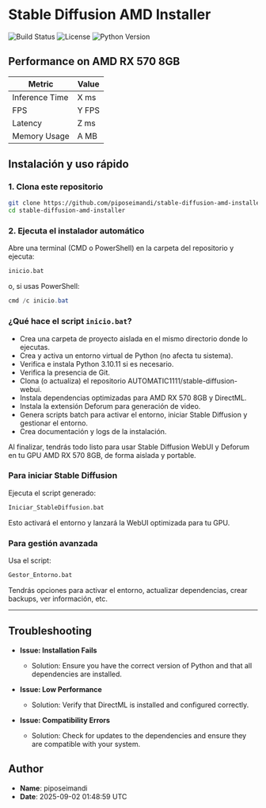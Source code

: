 # Stable Diffusion AMD Installer

![Build Status](https://img.shields.io/badge/build-passing-brightgreen)
![License](https://img.shields.io/badge/license-MIT-blue)
![Python Version](https://img.shields.io/badge/python-3.10.11-blue)

## Performance on AMD RX 570 8GB

| Metric                | Value                   |
|-----------------------|-------------------------|
| Inference Time        | X ms                    |
| FPS                   | Y FPS                   |
| Latency               | Z ms                    |
| Memory Usage          | A MB                    |


## Instalación y uso rápido

### 1. Clona este repositorio
```bash
git clone https://github.com/piposeimandi/stable-diffusion-amd-installer.git
cd stable-diffusion-amd-installer
```

### 2. Ejecuta el instalador automático

Abre una terminal (CMD o PowerShell) en la carpeta del repositorio y ejecuta:

```bat
inicio.bat
```
o, si usas PowerShell:
```powershell
cmd /c inicio.bat
```

### ¿Qué hace el script `inicio.bat`?

- Crea una carpeta de proyecto aislada en el mismo directorio donde lo ejecutas.
- Crea y activa un entorno virtual de Python (no afecta tu sistema).
- Verifica e instala Python 3.10.11 si es necesario.
- Verifica la presencia de Git.
- Clona (o actualiza) el repositorio AUTOMATIC1111/stable-diffusion-webui.
- Instala dependencias optimizadas para AMD RX 570 8GB y DirectML.
- Instala la extensión Deforum para generación de video.
- Genera scripts batch para activar el entorno, iniciar Stable Diffusion y gestionar el entorno.
- Crea documentación y logs de la instalación.

Al finalizar, tendrás todo listo para usar Stable Diffusion WebUI y Deforum en tu GPU AMD RX 570 8GB, de forma aislada y portable.

### Para iniciar Stable Diffusion

Ejecuta el script generado:
```bat
Iniciar_StableDiffusion.bat
```
Esto activará el entorno y lanzará la WebUI optimizada para tu GPU.

### Para gestión avanzada

Usa el script:
```bat
Gestor_Entorno.bat
```
Tendrás opciones para activar el entorno, actualizar dependencias, crear backups, ver información, etc.

---

## Troubleshooting

- **Issue: Installation Fails**
  - Solution: Ensure you have the correct version of Python and that all dependencies are installed.

- **Issue: Low Performance**
  - Solution: Verify that DirectML is installed and configured correctly.

- **Issue: Compatibility Errors**
  - Solution: Check for updates to the dependencies and ensure they are compatible with your system.

## Author

- **Name**: piposeimandi
- **Date**: 2025-09-02 01:48:59 UTC

